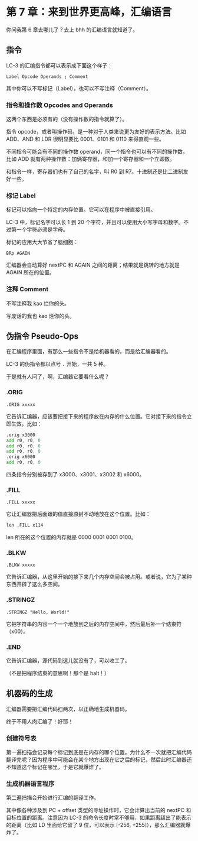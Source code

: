# 第 7 章：来到世界更高峰，汇编语言

你问我第 6 章去哪儿了？去上 bhh 的汇编语言就知道了。

## 指令

LC-3 的汇编指令都可以表示成下面这个样子：

`Label Opcode Operands ; Comment`

其中你可以不写标记（Label），也可以不写注释（Comment）。

### 指令和操作数 Opcodes and Operands

这两个东西是必须有的（没有操作数的指令就算了）。

指令 opcode，或者叫操作码，是一种对于人类来说更为友好的表示方法。比如 ADD、AND 和 LDR 很明显要比 0001、0101 和 0110 来得直观一些。

不同指令可能会有不同的操作数 operand，同一个指令也可以有不同的操作数，比如 ADD 就有两种操作数：加俩寄存器，和加一个寄存器和一个立即数。

和指令一样，寄存器们也有了自己的名字，叫 R0 到 R7。十进制还是比二进制友好一些。

### 标记 Label

标记可以指向一个特定的内存位置。它可以在程序中被直接引用。

LC-3 中，标记名字可以长 1 到 20 个字符，并且可以使用大小写字母和数字。不过第一个字符必须是字母。

标记的应用大大节省了脑细胞：

`BRp AGAIN`

汇编器会自动算好 nextPC 和 AGAIN 之间的距离；结果就是跳转的地方就是 AGAIN 所在的位置。

### 注释 Comment

不写注释我 kao 烂你的头。

写废话的我也 kao 烂你的头。

## 伪指令 Pseudo-Ops

在汇编程序里面，有那么一些指令不是给机器看的，而是给汇编器看的。

LC-3 的伪指令都以点号 `.` 开始，一共 5 种。

于是就有人问了，啊，汇编器它要看什么呢？

### .ORIG

`.ORIG xxxxx`

它告诉汇编器，应该要把接下来的程序放在内存的什么位置。它对接下来的指令立即生效。比如：

```asm
.orig x3000
add r0, r0, 0
add r0, r0, 0
add r0, r0, 0
.orig x6000
add r0, r0, 0
```

四条指令分别被存到了 x3000、x3001、x3002 和 x6000。

### .FILL

`.FILL xxxxx`

它让汇编器把后面跟的值直接原封不动地放在这个位置。比如：

```asm
len .FILL x114
```

len 所在的这个位置的内存就是 0000 0001 0001 0100。

### .BLKW

`.BLKW xxxxx`

它告诉汇编器，从这里开始的接下来几个内存空间会被占用。或者说，它为了某种东西开辟了这么多空间。

### .STRINGZ

`.STRINGZ "Hello, World!"`

它把字符串的内容一个一个地放到之后的内存空间中，然后最后补一个结束符（x00）。

### .END

它告诉汇编器，源代码到这儿就没有了，可以收工了。

（不是把程序结束的意思啊！那个是 halt！）

## 机器码的生成

汇编器需要把汇编代码扫两次，以正确地生成机器码。

终于不用人肉汇编了！好耶！

### 创建符号表

第一遍扫描会记录每个标记到底是在内存的哪个位置。为什么不一次就把汇编代码翻译完呢？因为程序中可能会在某个地方出现在它之后的标记，然后此时汇编器还不知道这个标记在哪里，于是它就爆炸了。

### 生成机器语言程序

第二遍扫描会开始进行汇编的翻译工作。

其中像各种涉及到 PC + offset 类型的寻址操作时，它会计算出当前的 nextPC 和目标位置的距离。注意因为 LC-3 的命令长度时常不够用，如果距离超出了能表示的距离（比如 LD 里面给它留了 9 位，可以表示 [-256, +255]），那么汇编器就爆炸了。
